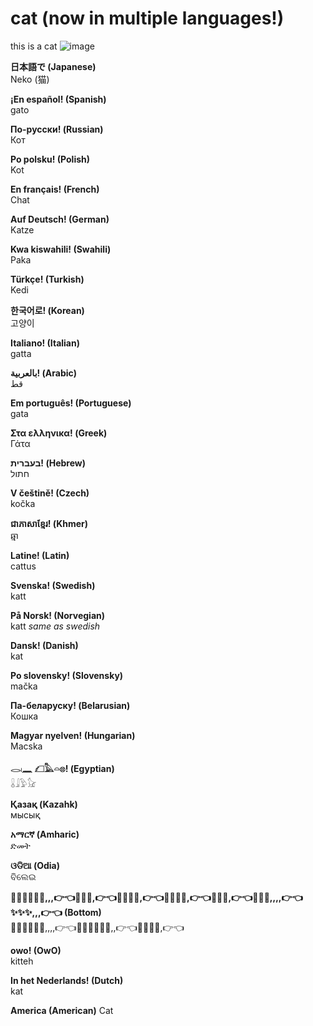 # cat (now in multiple languages!)

this is a cat
![image](https://user-images.githubusercontent.com/83192247/126928121-cd86fba2-d1ee-480d-a8d3-07f0920ca70b.png)

**日本語で (Japanese)**  
Neko (猫)

**¡En español! (Spanish)**  
gato

**По-русски! (Russian)**  
Кот

**Po polsku! (Polish)**  
Kot

**En français! (French)**  
Chat

**Auf Deutsch! (German)**  
Katze

**Kwa kiswahili! (Swahili)**  
Paka

**Türkçe! (Turkish)**  
Kedi

**한국어로! (Korean)**  
고양이

**Italiano! (Italian)**  
gatta

**بالعربية! (Arabic)**  
قط

**Em português! (Portuguese)**  
gata

**Στα ελληνικα! (Greek)**  
Γάτα

**בעברית! (Hebrew)**  
חתול

**V češtině! (Czech)**  
kočka

**ជាភាសាខ្មែរ! (Khmer)**  
ឆ្មា

**Latine! (Latin)**  
cattus

**Svenska! (Swedish)**  
katt

**På Norsk! (Norvegian)**  
katt _same as swedish_

**Dansk! (Danish)**  
kat

**Po slovensky! (Slovensky)**  
mačka

**Па-беларуску! (Belarusian)**  
Кошка

**Magyar nyelven! (Hungarian)**  
Macska

**𓂋𓏺𓈖 𓆎𓅓𓏏𓊖! (Egyptian)**  
𓏇𓇍𓅱𓃠

**Қазақ (Kazahk)**  
мысық

**አማርኛ (Amharic)**  
ድመት

**ଓଡିଆ (Odia)**  
ବିଲେଇ

**💖✨✨✨✨🥺,,,👉👈💖💖✨,👉👈💖💖✨🥺,👉👈💖💖✨🥺,👉👈💖💖✨,👉👈💖💖🥺,,,,👉👈✨✨✨,,,👉👈 (Bottom)**  
💖✨✨✨✨🥺,,,,👉👈💖✨✨✨✨🥺,,👉👈💖💖✨🥺,👉👈

**owo! (OwO)**  
kitteh

**In het Nederlands! (Dutch)**  
kat

**America (American)**
Cat
